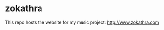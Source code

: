 # zokathra

This repo hosts the website for my music project: http://www.zokathra.com

<img src="https://i1.sndcdn.com/artworks-xwTapQSKXsMHHFgT-Y5jz1Q-t500x500.jpg" alt="" />
